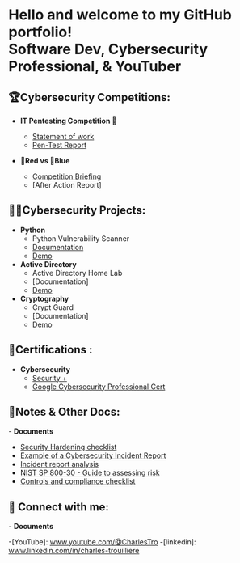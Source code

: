 <h1> Hello and welcome to my GitHub portfolio! <br/> Software Dev, Cybersecurity Professional</a>,  & YouTuber</a></h1>
<h2>🏆Cybersecurity Competitions:</h2>
  
  - <b>IT Pentesting Competition 🥇</b>
    - [Statement of work](https://drive.google.com/file/d/1wlhgTKDqxmzperwXOMyMC2abnPVmKEX1/view?usp=sharing)
    - [Pen-Test Report](https://drive.google.com/file/d/1P6UuhPc9q3aZHi87b6QuyVfdYIxx73MF/view?usp=sharing)
      
  - <b>🔴Red vs 🔵Blue</b>
    - [Competition Briefing](https://drive.google.com/file/d/1R2ZKVIgZR7MPfPKd0rRsxTUhQ9c81BDV/view?usp=sharing)
    - [After Action Report]
<h2>👨‍💻Cybersecurity Projects:</h2>

- <b>Python</b>
  - Python Vulnerability Scanner
  - [Documentation](https://drive.google.com/file/d/10dZ7Vdxyo46c6tqKcNEfaVOlcjkvaU-6/view?usp=sharing)
  - [Demo](www.youtube.com/@CharlesTro)
- <b>Active Directory</b>
  - Active Directory Home Lab
  - [Documentation]
  - [Demo](www.youtube.com/@CharlesTro)
- <b>Cryptography</b>
  - Crypt Guard 
  - [Documentation]
  - [Demo](www.youtube.com/@CharlesTro)

<h2>📜Certifications :</h2>

- <b>Cybersecurity</b>
  - [Security +](https://drive.google.com/file/d/1LGnPglovIcCjiwyC3cAIbYVPZurPOm7h/view?usp=sharing)
  - [Google Cybersecurity Professional Cert](https://drive.google.com/file/d/12s-n7PSXN-BByVC1e6F-S-__-ZB5FPPF/view?usp=sharing)

<h2>📒Notes & Other Docs:</h2>
- <b>Documents</b>

  - [Security Hardening checklist](https://drive.google.com/file/d/133gBOeGOcYdkAXYoaZOt36Mh9Zl_CW3k/view?usp=sharing)
  - [Example of a Cybersecurity Incident Report](https://drive.google.com/file/d/1M0frR30BJURdLOpWwvfAX-X9YHu_I9kc/view?usp=sharing)
  - [Incident report analysis](https://drive.google.com/file/d/1XyONx1avp03zB_wf4dizboFy0TnABphQ/view?usp=sharing)
  - [NIST SP 800-30 - Guide to assessing risk](https://docs.google.com/document/d/1ff4dEA4uuI5iHhe8altrYKRTSzov98LxnV60Avg-Qq8/edit?usp=sharing)
  - [Controls and compliance checklist](https://docs.google.com/document/d/1attsGu6fZmfj6pAbWkHRVQQQOwDY8Hvaysco704d5I0/edit?usp=sharing)
<h2> 🤳 Connect with me:</h2>
- <b>Documents</b>

-[YouTube]: www.youtube.com/@CharlesTro
-[linkedin]: www.linkedin.com/in/charles-trouilliere

<!--
**charlesTrue/charlesTrue** is a ✨ _special_ ✨ repository because its `README.md` (this file) appears on your GitHub profile.

Here are some ideas to get you started:

- 🔭 I’m currently working on ...
- 🌱 I’m currently learning ...
- 👯 I’m looking to collaborate on ...
- 🤔 I’m looking for help with ...
- 💬 Ask me about ...
- 📫 How to reach me: ...
- 😄 Pronouns: ...
- ⚡ Fun fact: ...
-->
